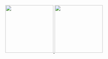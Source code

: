 <p>
  <a href="https://github.com/anuraghazra/github-readme-stats">
    <img height="150" src="https://github-readme-stats.vercel.app/api?username=TomokiMatsubuchi&count_private=true&show_icons=true&theme=algolia" />
  </a>
  <a href="https://github.com/anuraghazra/github-readme-stats">
    <img height="150" src="https://github-readme-stats.vercel.app/api/top-langs/?username=TomokiMatsubuchi&layout=compact&theme=algolia" />
  </a>
</p>

<img width="0" src="https://visitor-badge.glitch.me/badge?page_id=TomokiMatsubuchi.TomokiMatsubuchi" />